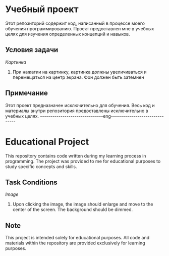 # Учебный проект

Этот репозиторий содержит код, написанный в процессе моего обучения программированию. Проект предоставлен мне в учебных целях для изучения определенных концепций и навыков.

## Условия задачи

*Картинка*

1. При нажатии на картинку, картинка должны увеличиваться и перемещаться на центр экрана. Фон должен быть затемнен
 

## Примечание

Этот проект предназначен исключительно для обучения. Весь код и материалы внутри репозитория предоставлены исключительно в учебных целях.
                                            -------------------------------eng-------------------------------
# Educational Project

This repository contains code written during my learning process in programming. The project was provided to me for educational purposes to study specific concepts and skills.

## Task Conditions

*Image*
1. Upon clicking the image, the image should enlarge and move to the center of the screen. The background should be dimmed.

## Note

This project is intended solely for educational purposes. All code and materials within the repository are provided exclusively for learning purposes.

